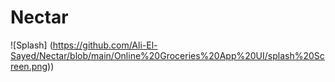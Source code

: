 # Nectar

![Splash] (https://github.com/Ali-El-Sayed/Nectar/blob/main/Online%20Groceries%20App%20UI/splash%20Screen.png))
